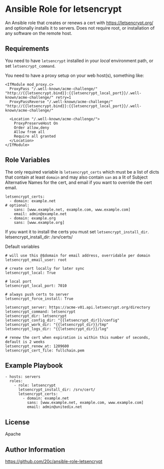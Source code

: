 
# Ansible Role for letsencrypt

An Ansible role that creates or renews a cert with https://letsencrypt.org/ and optionally installs it to servers. Does not require root, or installation of any software on the remote host.

## Requirements

You need to have `letsencrypt` installed in your *local* environment path, or set `letsencrypt_command`.

You need to have a proxy setup on your web host(s), something like:

    <IfModule mod_proxy.c>
      ProxyPass "/.well-known/acme-challenge/" "http://{{letsencrypt.bind}}:{{letsencrypt_local_port}}/.well-known/acme-challenge/" retry=1
      ProxyPassReverse "/.well-known/acme-challenge/" "http://{{letsencrypt.bind}}:{{letsencrypt_local_port}}/.well-known/acme-challenge/"

      <Location "/.well-known/acme-challenge/">
        ProxyPreserveHost On
        Order allow,deny
        Allow from all
        Require all granted
      </Location>
    </IfModule>


## Role Variables

The only required variable is `letsencrypt_certs` which must be a list of dicts that contain at least `domain` and may also contain `san` as a lit of Subject Alternative Names for the cert, and email if you want to override the cert email.

    letsencrypt_certs:
      - domain: example.net
    # optional:
        sans: [www.example.net, example.com, www.example.com]
        email: admin@example.net
      - domain: example.org
        sans: [www.example.org]

If you want it to install the certs you must set `letsencrypt_install_dir`.
    letsencrypt_install_dir: /srv/certs/

Default variables

    # will use this @$domain for email address, overridable per domain
    letsencrypt_email_user: root

    # create cert locally for later sync
    letsencrypt_local: True

    # local port
    letsencrypt_local_port: 7010

    # always push certs to server
    letsencrypt_force_install: True

    letsencrypt_server: https://acme-v01.api.letsencrypt.org/directory
    letsencrypt_command: letsencrypt
    letsencrypt_dir: letsencrypt
    letsencrypt_config_dir: "{{letsencrypt_dir}}/config"
    letsencrypt_work_dir: "{{letsencrypt_dir}}/tmp"
    letsencrypt_logs_dir: "{{letsencrypt_dir}}/log"

    # renew the cert when expiration is within this number of seconds, default is 2 weeks
    letsencrypt_renew_at: 1209600
    letsencrypt_cert_file: fullchain.pem

## Example Playbook

    - hosts: servers
      roles:
        - role: letsencrypt
          letsencrypt_install_dir: /srv/cert/
          letsencrypt_certs:
            - domain: example.net
              sans: [www.example.net, example.com, www.example.com]
              email: admin@unitedix.net

## License

Apache

## Author Information

https://github.com/20c/ansible-role-letsencrypt

